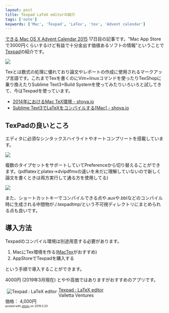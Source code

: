 ```yaml
---
layout: post
title: Texpad LaTeX editorの紹介
tags: ['note']
keywords: ['Mac', 'Texpad', 'LaTex', 'tex', 'Advent calendar']
---
```


[できる Mac OS X Advent Calendar 2015](http://www.adventar.org/calendars/899) 17日目の記事です。"Mac App Storeで3000円くらいするけど有益で十分金出す価値あるソフトの情報"ということで[Texpad](https://itunes.apple.com/jp/app/texpad-latex-editor/id458866234)の紹介です。

![ ](/img/blog_texpad01.png)

Texとは数式の処理に優れており論文やレポートの作成に使用されるマークアップ言語です。これまでTexを書くのにVim+linuxコマンドを使ったりTexShopに乗り換えたりSublime Text3+Build Systemを使ってみたりいろいろと試してきて、今はTexpadを使っています。

* [2014年におけるMac TeX環境 - shoya.io](blog/mac_tex/)
* [Sublime Text3でLaTeXをコンパイルする[Mac] - shoya.io](/ja/posts/sublime-latex/)

## TexPadの良いところ

エディタに必須なシンタックスハイライトやオートコンプリートを搭載しています。

![ ](/img/blog_texpad02.png)

複数のタイプセットをサポートしていてPreferenceから切り替えることができます。(pdflatexとplatex->dvipdfmxの違いを未だに理解していないので新しく論文を書くときは両方実行して通る方を使用してる)

![ ](/img/blog_texpad03.png)

また、ショートカットキーでコンパイルできる点や.auxや.bblなどのコンパイル時に生成される中間物が./.texpadtmp/という不可視ディレクトリにまとめられる点も良いです。

## 導入方法

Texpadのコンパイル環境は別途用意する必要があります。

1. MacにTex環境を作る([MacTex](https://tug.org/mactex/)がおすすめ)
2. AppStoreでTexpadを購入する

という手順で導入することができます。

4000円 (2019年3月現在) とやや高価ではありますがおすすめのアプリです。

<div class="sticky-itslink"><a href="https://itunes.apple.com/jp/app/texpad-latex-editor/id458866234?mt=12&uo=4" rel="nofollow" target="_blank"><img src="https://is1-ssl.mzstatic.com/image/thumb/Purple2/v4/57/84/c8/5784c81f-4445-90c8-ecaa-bb5548d19ce1/source/60x60bb.png" style="border-style:none;float:left;margin:5px;" alt="Texpad : LaTeX editor" title="Texpad : LaTeX editor" ></a><div class="sticky-itslinktext"><a href="https://itunes.apple.com/jp/app/texpad-latex-editor/id458866234?mt=12&uo=4" rel="nofollow" target="_blank">Texpad : LaTeX editor</a><br>Valletta Ventures<br>価格： 4,000円<br><span style="font-size:xx-small;">posted with <a href="http://sticky.linclip.com/linkmaker/" target="_blank">sticky</a> on 2019.3.20</span></div><br style="clear:left;" ></div>